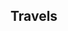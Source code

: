 ## Travels
<html lang="zh">
<head>
    <meta charset="UTF-8">
    <meta name="viewport" content="width=device-width, initial-scale=1.0">
    <title>多个地点的 Leaflet 地图</title>
    <!-- 引入 Leaflet CSS 文件 -->
    <link rel="stylesheet" href="https://unpkg.com/leaflet@1.9.4/dist/leaflet.css"
     integrity="sha256-p4NxAoJBhIIN+hmNHrzRCf9tD/miZyoHS5obTRR9BMY=" crossorigin=""/>
    <style>
        #map { 
            height: 600px; 
            width: 100%; 
        }
    </style>
</head>
<body>
    <div id="map"></div>
    <script src="https://unpkg.com/leaflet@1.9.4/dist/leaflet.js"
     integrity="sha256-20nQCchB9co0qIjJZRGuk2/Z9VM+kNiyxNV1lvTlZBo=" crossorigin=""></script>
    <script>
        // 将地图视角设置为覆盖东亚和日本的区域
        var map = L.map('map').setView([34.5, 125.0], 5);
        // 添加 OpenStreetMap 瓦片层
        L.tileLayer('https://tile.openstreetmap.org/{z}/{x}/{y}.png', {
            maxZoom: 19,
            attribution: '&copy; <a href="http://www.openstreetmap.org/copyright">OpenStreetMap</a>'
        }).addTo(map);
        // 定义多个城市的坐标
        var cities = [
            {name: "北京", coords: [39.9042, 116.4074]},
            {name: "上海", coords: [31.2304, 121.4737]},
            {name: "阳泉", coords: [37.8567, 113.5805]},
            {name: "太原", coords: [37.8706, 112.5489]},
            {name: "石家庄", coords: [38.0428, 114.5149]},
            {name: "首尔", coords: [37.5665, 126.9780]},
            {name: "东京", coords: [35.6762, 139.6503]},
            {name: "苏州", coords: [31.2983, 120.5832]},
            {name: "成都", coords: [30.5728, 104.0668]},
            {name: "广州", coords: [23.1291, 113.2644]},
            {name: "济州", coords: [33.4996, 126.5312]}, 
            {name: "横滨", coords: [35.4437, 139.6380]},
            {name: "忻州", coords: [38.4167, 112.7342]},
            {name: "运城", coords: [35.0263, 111.0075]},
            {name: "南京", coords: [32.0603, 118.7969]},
            {name: "青岛", coords: [36.0671, 120.3826]},
            {name: "济南", coords: [36.6512, 117.1201]},
            {name: "天津", coords: [39.3434, 117.3616]},
            {name: "合肥", coords: [31.8206, 117.2290]},
            {name: "长沙", coords: [28.2282, 112.9388]},
            {name: "武汉", coords: [30.5928, 114.3055]},
            {name: "西归浦", coords: [33.2520, 126.5616]},
            {name: "阿坝", coords: [32.9024, 101.7452]},
            {name: "仁川", coords: [37.4563, 126.7052]},
            {name: "坡州", coords: [37.7600, 126.7747]},
            {name: "杭州", coords: [30.2741, 120.1551]},
            {name: "晋中", coords: [37.6934, 112.7335]},
            {name: "临汾", coords: [36.0882, 111.5184]},
            {name: "西安", coords: [34.3416, 108.9398]},
            {name: "舟山", coords: [29.9853, 122.2072]},
            {name: "长治", coords: [36.1954, 113.1163]},
            {name: "晋城", coords: [35.4907, 112.8513]},
            {name: "巢湖", coords: [31.6005, 117.8742]},
            {name: "焦作", coords: [35.2159, 113.2418]},
            {name: "开封", coords: [34.7972, 114.3075]},
            {name: "潍坊", coords: [36.7069, 119.1618]},
            {name: "泰安", coords: [36.1999, 117.0887]},
            {name: "衡水", coords: [37.7389, 115.6705]},
            {name: "保定", coords: [38.8739, 115.4646]},
            {name: "千叶", coords: [35.6073, 140.1063]},
            {name: "渭南", coords: [34.4997, 109.5083]},
            {name: "千叶", coords: [35.6073, 140.1063]},
            {name: "渭南", coords: [34.4997, 109.5083]},
            {name: "咸阳", coords: [34.3296, 108.7093]},
            {name: "名古屋", coords: [35.1814, 136.9066]},
            {name: "大阪", coords: [34.6937, 135.5023]},
            {name: "京都", coords: [35.0116, 135.7681]},
            {name: "神户", coords: [34.6901, 135.1955]},
            {name: "奈良", coords: [34.6851, 135.8048]},
            {name: "阳曲", coords: [38.0583, 112.6727]},
            {name: "盂县", coords: [38.0861, 113.4128]},
            {name: "井陉", coords: [38.0326, 114.1445]},
            {name: "太谷", coords: [37.4249, 112.5513]},
            {name: "祁县", coords: [37.3598, 112.3302]},
            {name: "平遥", coords: [37.1898, 112.1748]},
            {name: "洪洞", coords: [36.2557, 111.6747]},
            {name: "稷山", coords: [35.6004, 110.9839]},
            {name: "新绛", coords: [35.6138, 111.2247]},
            {name: "九寨沟", coords: [33.2636, 103.9182]},
            {name: "松潘", coords: [32.6383, 103.5806]},
            {name: "昆山", coords: [31.3856, 120.9807]},
            {name: "嘉定", coords: [31.3857, 121.2503]},
            {name: "昔阳", coords: [37.6179, 113.7065]},
            {name: "坡州", coords: [37.7606, 126.7749]},
            {name: "常熟", coords: [31.6538, 120.7524]},
            {name: "平定", coords: [37.7859, 113.6520]},
            {name: "松江", coords: [31.0322, 121.2277]},
            {name: "宝山", coords: [31.3986, 121.4894]},
            {name: "五寨", coords: [38.9122, 111.8410]},
            {name: "岢岚", coords: [38.7055, 111.5738]},
            {name: "神池", coords: [39.0883, 112.2114]},
            {name: "宁武", coords: [39.0017, 112.3025]},
            {name: "寿阳", coords: [37.8957, 113.1764]},
            {name: "绵阳", coords: [31.4675, 104.6796]},
            {name: "都江堰", coords: [30.9983, 103.6372]},
            {name: "汶川", coords: [31.4740, 103.5809]}
            {name: "箱根", coords: [35.2333, 139.1064]},
            {name: "富士吉田", coords: [35.4875, 138.7994]},
            {name: "御殿场", coords: [35.3055, 138.9357]},
            {name: "甲府", coords: [35.6639, 138.5683]},

        ];
        // 循环添加每个城市的标记和弹窗
        cities.forEach(function(city) {
            var marker = L.marker(city.coords).addTo(map);
            marker.bindPopup("<b>" + city.name + "</b><br>这是 " + city.name + " 的位置。");
        });
    </script>
</body>
</html>
我爱旅游！
<html lang="en">
<head>
    <meta charset="UTF-8">
    <meta name="viewport" content="width=device-width, initial-scale=1.0">
    <title>Image Slideshow with Captions</title>
    <style>
        * {box-sizing: border-box}
        body {font-family: Verdana, sans-serif; margin:0}
        .slideshow-container {
          max-width: 1000px;
          position: relative;
          margin: auto;
        }
        .slides {
          display: none;
        }
        img {
          vertical-align: middle;
          width: 100%;
        }
        .text {
          color: #f2f2f2;
          font-size: 15px;
          padding: 8px 12px;
          position: absolute;
          bottom: 8px;
          width: 100%;
          text-align: center;
          background-color: rgba(0, 0, 0, 0.5); /* Semi-transparent background */
        }
        .numbertext {
          color: #f2f2f2;
          font-size: 12px;
          padding: 8px 12px;
          position: absolute;
          top: 0;
        }
        .fade {
          animation-name: fade;
          animation-duration: 1.5s;
        }
        @keyframes fade {
          from {opacity: .4} 
          to {opacity: 1}
        }
        .thumbnail-container {
          text-align: center;
        }
        .thumbnail-container img {
          width: 80px;
          height: 60px;
          cursor: pointer;
          margin: 5px;
          transition: 0.3s;
        }
        .thumbnail-container img:hover {
          opacity: 0.7;
        }
    </style>
</head>
<body>

<div class="slideshow-container">

    <div class="slides fade">
        <div class="numbertext">1 / 4</div>
        <img src="/Travels/yangquan.jpg" style="width:100%">
        <div class="text">阳泉/Yangquan</div>
    </div>

    <div class="slides fade">
        <div class="numbertext">2 / 4</div>
        <img src="/Travels/Xinzhou.jpg" style="width:100%">
        <div class="text">忻州/Xinzhou</div>
    </div>

    <div class="slides fade">
        <div class="numbertext">3 / 4</div>
        <img src="/Travels/Taiyuan.jpg" style="width:100%">
        <div class="text">太原/Taiyuan</div>
    </div>

    <div class="slides fade">
        <div class="numbertext">4 / 4</div>
        <img src="/Travels/Shijiazhuang.jpg" style="width:100%">
        <div class="text">石家庄/Shijiazhuang</div>
    </div>
    
</div>

<div class="thumbnail-container">
    <img src="/Travels/yangquan.jpg" onclick="currentSlide(1)">
    <img src="/Travels/Xinzhou.jpg" onclick="currentSlide(2)">
    <img src="/Travels/Taiyuan.jpg" onclick="currentSlide(3)">
    <img src="/Travels/Shijiazhuang.jpg" onclick="currentSlide(4)">
</div>

<script>
let slideIndex = 1;
showSlides(slideIndex);

function currentSlide(n) {
  showSlides(slideIndex = n);
}

function showSlides(n) {
  let i;
  let slides = document.getElementsByClassName("slides");
  if (n > slides.length) {slideIndex = 1}    
  if (n < 1) {slideIndex = slides.length}
  for (i = 0; i < slides.length; i++) {
      slides[i].style.display = "none";  
  }
  slides[slideIndex-1].style.display = "block";  
}
</script>

</body>
</html>

